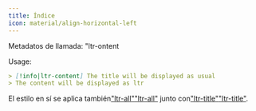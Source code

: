 ```yaml
---
title: Índice
icon: material/align-horizontal-left
---
```


Metadatos de llamada: "ltr-ontent

Usage:

```md
> [!info|ltr-content] The title will be displayed as usual
> The content will be displayed as ltr
```

El estilo en sí se aplica también["ltr-all"](../combined-styling/page-12.md)["ltr-all"](../combined-styling/page-12.md)
junto con["ltr-title"](../title-styling/page-12.md)["ltr-title"](../title-styling/page-12.md).

